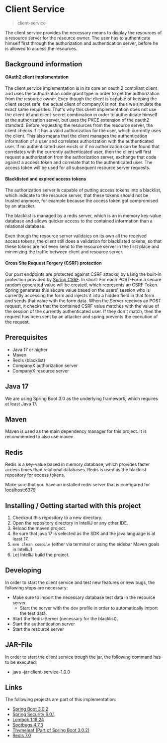 # Client Service

> client-service

The client service provides the necessary means to display the resources of a resource server
for the resource owner.
The user has to authenticate himself first through the authorization and authentication server, before he is
allowed to access the resources.

## Background information

#### OAuth2 client implementation

The client service implementation is in its core an oauth 2 compliant client and uses the authorization code grant type
in order to get the authorization from the resource owner.
Even though the client is capable of keeping the client secret safe, the actual client of companyX is not, thus
we simulate the exact same requisites.
That's why this client implementation does not use the client-id and client-secret combination
in order to authenticate himself at the authorization server, but uses the PKCE extension of the oauth2 standard.
Before requesting the resources from the resource server, the client checks if it has a valid
authorization for the user, which currently uses the client.
This also means that the client manages the authentication information of a user and correlates
authorization with the authenticated user.
If no authenticated user exists or if no authorization can be found that correlates with the currently
authenticated user, then the client will first request a authorization from the authorization server,
exchange that code against a access token and correlate that to the authenticated user.
The access token will be used for all subsequent resource server requests.

#### Blacklisted and expired access tokens

The authorization server is capable of putting access tokens into a blacklist, which indicate to the
resource server, that these tokens should not be trusted anymore, for example because the access token got compromised
by an attacker.

The blacklist is managed by a redis server, which is an in memory key-value database and allows
quicker access to the contained information than a relational database.

Even though the resource server validates on its own all the received access tokens, the client
still does a validation for blacklisted tokens, so that these tokens are not even send to the resource server
in the first place and minimizing the traffic between client and resource server.

#### Cross Site Request Forgery (CSRF) protection

Our post endpoints are protected against CSRF attacks, by using the built-in
protection provided by [Spring CSRF](https://docs.spring.io/spring-security/reference/features/exploits/csrf.html).
In short: For each POST-Form a secure random generated value will be created, which represents
an CSRF Token.
Spring generates this secure value based on the users' session who is currently accessing the form and
injects it into a hidden field in that form and sends that value with the form data.
When the Server receives an POST request, it checks that the contained CSRF value matches with the value of the
session of the currently authenticated user.
If they don't match, then the request has been sent by an attacker and spring prevents the execution of the request.

## Prerequisites

* Java 17 or higher
* Maven
* Redis (blacklist)
* CompanyX authorization server
* CompanyX resource server

## Java 17

We are using Spring Boot 3.0 as the underlying framework, which requires at least Java 17.

## Maven

Maven is used as the main dependency manager for this project.
It is recommended to also use maven.

## Redis

Redis is a key-value based in memory database, which provides faster access times than relational databases.
Redis is used as the blacklist repository for access tokens.

Make sure that you have an installed redis server that is configured for localhost:6379

## Installing / Getting started with this project

1. Checkout this repository to a new directory.
2. Open the repository directory in IntelliJ or any other IDE.
3. Reload the maven project.
4. Be sure that java 17 is selected as the SDK and the java language is at least 17.
5. `mvn clean compile` (either via terminal or using the sidebar Maven goals in IntelliJ)
6. Let IntelliJ build the project.

## Developing

In order to start the client service and test new features or new bugs, the following steps are necessary:

* Make sure to import the necessary database test data in the resource server.
    * Start the server with the dev profile in order to automatically import the test data.
* Start the Redis-Server (necessary for the blacklist).
* Start the authentication server
* Start the resource server

## JAR-File

In order to start the client service trough the jar, the following command has to be executed:
* java -jar client-service-1.0.0

## Links

The following projects are part of this implementation:

* [Spring Boot 3.0.2](https://spring.io/projects/spring-boot)
* [Spring Security 6.0.1](https://spring.io/projects/spring-security)
* [Lombok 1.18.24](https://projectlombok.org)
* [Spotbugs 4.7.3](https://spotbugs.github.io)
* [Thymeleaf (Part of Spring Boot 3.0.2)](https://www.thymeleaf.org)
* [Redis 7.0](https://redis.io)
